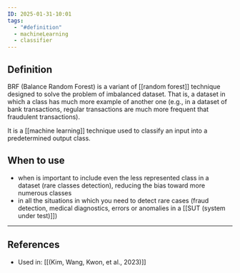 ```yaml
---
ID: 2025-01-31-10:01
tags:
  - "#definition"
  - machineLearning
  - classifier
---
```

## Definition

BRF (Balance Random Forest) is a variant of [[random forest]] technique designed to solve the problem of imbalanced dataset. That is, a dataset in which a class has much more example of another one (e.g., in a dataset of bank transactions, regular transactions are much more frequent that fraudulent transactions).

It is a [[machine learning]] technique used to classify an input into a predetermined output class.
## When to use

- when is important to include even the less represented class in a dataset (rare classes detection), reducing the bias toward more numerous classes
- in all the situations in which you need to detect rare cases (fraud detection, medical diagnostics, errors or anomalies in a [[SUT (system under test)]])

---
## References
- Used in: [[(Kim, Wang, Kwon, et al., 2023)]]